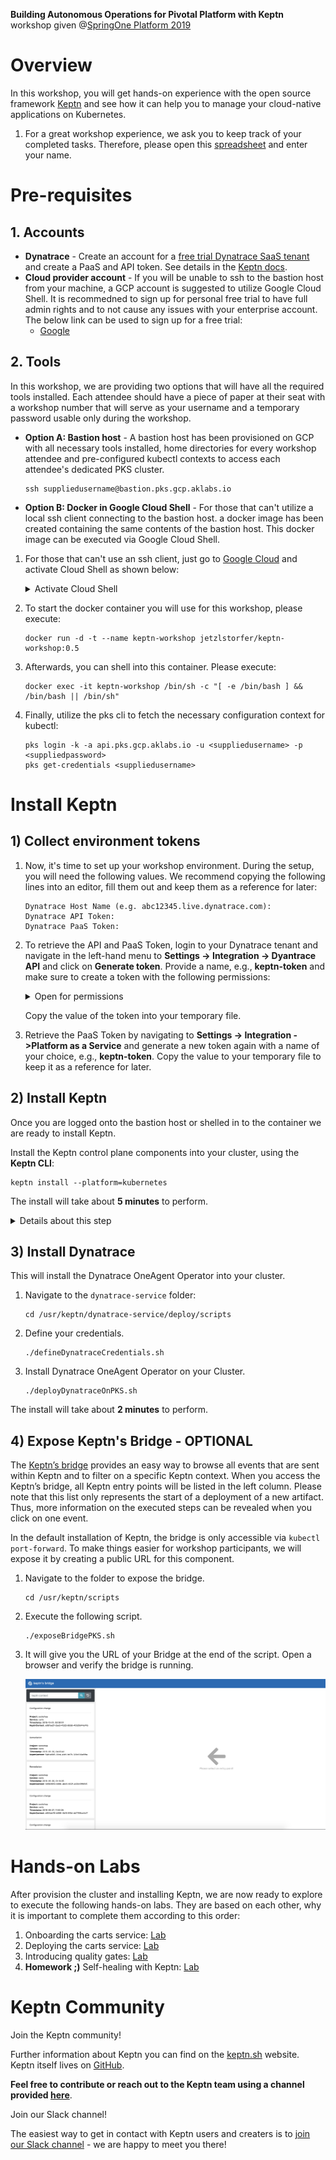 **Building Autonomous Operations for Pivotal Platform with Keptn** workshop given @[SpringOne Platform 2019](https://springoneplatform.io/)

# Overview
In this workshop, you will get hands-on experience with the open source framework [Keptn](https://keptn.sh) and see how it can help you to manage your cloud-native applications on Kubernetes.

1. For a great workshop experience, we ask you to keep track of your completed tasks. Therefore, please open this [spreadsheet](https://docs.google.com/spreadsheets/d/12uvI0MCJ12yAACO-jT1Yz81sOOClYZCl_HPv0f1bFmI/edit?usp=sharing) and enter your name.

# Pre-requisites

## 1. Accounts

* **Dynatrace** - Create an account for a [free trial Dynatrace SaaS tenant](https://www.dynatrace.com/trial) and create a PaaS and API token. See details in the [Keptn docs](https://keptn.sh/docs/0.4.0/monitoring/dynatrace/).
* **Cloud provider account** - If you will be unable to ssh to the bastion host from your machine, a GCP account is suggested to utilize Google Cloud Shell. It is recommedned to sign up for personal free trial to have full admin rights and to not cause any issues with your enterprise account. The below link can be used to sign up for a free trial:
   * [Google](https://cloud.google.com/free/)


## 2. Tools

In this workshop, we are providing two options that will have all the required tools installed. Each attendee should have a piece of paper at their seat with a workshop number that will serve as your username and a temporary password usable only during the workshop.

* **Option A: Bastion host** - A bastion host has been provisioned on GCP with all necessary tools installed, home directories for every workshop attendee and pre-configured kubectl contexts to access each attendee's dedicated PKS cluster. 

    ```console
    ssh suppliedusername@bastion.pks.gcp.aklabs.io
    ```

* **Option B: Docker in Google Cloud Shell** - For those that can't utilize a local ssh client connecting to the bastion host. a docker image has been created containing the same contents of the bastion host. This docker image can be executed via Google Cloud Shell.
1. For those that can't use an ssh client, just go to [Google Cloud](https://console.cloud.google.com) and activate Cloud Shell as shown below:
    <details><summary>Activate Cloud Shell</summary>
    <img src="images/cloud_shell.png" width="100%"/>
    </details>

1. To start the docker container you will use for this workshop, please execute:

    ```console
    docker run -d -t --name keptn-workshop jetzlstorfer/keptn-workshop:0.5
    ```

1. Afterwards, you can shell into this container. Please execute:

    ```console
    docker exec -it keptn-workshop /bin/sh -c "[ -e /bin/bash ] && /bin/bash || /bin/sh"
    ```

1. Finally, utilize the pks cli to fetch the necessary configuration context for kubectl:
    ```console
    pks login -k -a api.pks.gcp.aklabs.io -u <suppliedusername> -p <suppliedpassword>
    pks get-credentials <suppliedusername>
    ```  


# Install Keptn

## 1) Collect environment tokens

1. Now, it's time to set up your workshop environment. During the setup, you will need the following values. We recommend copying the following lines into an editor, fill them out and keep them as a reference for later:

    ```
    Dynatrace Host Name (e.g. abc12345.live.dynatrace.com):
    Dynatrace API Token:
    Dynatrace PaaS Token:
    ```

1. To retrieve the API and PaaS Token, login to your Dynatrace tenant and navigate in the left-hand menu to **Settings -> Integration -> Dyantrace API** and click on **Generate token**. Provide a name, e.g., **keptn-token** and make sure to create a token with the following permissions:
    <details><summary>Open for permissions</summary>
    
    - Access problem and event feed, metrics and topology
    - Access logs
    - Configure maintenance windows
    - Read configuration
    - Write configuration
    - Capture request data
    - Real user monitoring JavaScript tag management
    </details>

    Copy the value of the token into your temporary file.

1. Retrieve the PaaS Token by navigating to **Settings -> Integration ->Platform as a Service** and generate a new token again with a name of your choice, e.g., **keptn-token**. Copy the value to your temporary file to keep it as a reference for later.


## 2) Install Keptn

Once you are logged onto the bastion host or shelled in to the container we are ready to install Keptn.

Install the Keptn control plane components into your cluster, using the **Keptn CLI**:

```console
keptn install --platform=kubernetes
```

The install will take about **5 minutes** to perform.

<details><summary>Details about this step</summary>

The Keptn CLI will now install all Keptn core components into your cluster, as well authenticating the Keptn CLI at the end of the installation. 

Once the installation is finished you should find a couple of pods running in your keptn namespace.

```console
$ kubectl get pods -n keptn

NAME                                                              READY   STATUS    RESTARTS   AGE
api-f7689c9d8-dj7vj                                               1/1     Running   0          2m3s
bridge-fd68b4c67-rf5dw                                            1/1     Running   0          2m3s
configuration-service-6d69f8c547-lm46q                            1/1     Running   0          2m2s
eventbroker-go-b65b9bb68-cm8c4                                    1/1     Running   0          2m3s
gatekeeper-service-665447b98b-dtmtb                               1/1     Running   0          2m3s
gatekeeper-service-evaluation-done-distributor-55cbcb5844-zpkn4   1/1     Running   0          2m1s
helm-service-5f65468cf6-2rbgt                                     1/1     Running   0          2m3s
helm-service-configuration-change-distributor-cfd57c9d9-hrq9c     1/1     Running   0          2m2s
helm-service-service-create-distributor-7bbdd68969-jwtjt          1/1     Running   0          2m2s
jmeter-service-84479f4bfd-qmfqz                                   1/1     Running   0          2m3s
jmeter-service-deployment-distributor-864bf9f745-9v2hb            1/1     Running   0          2m2s
keptn-nats-cluster-1                                              1/1     Running   0          2m31s
nats-operator-7dcd546854-mftl9                                    1/1     Running   0          2m49s
pitometer-service-6fd6c4bd9b-8vccf                                1/1     Running   0          2m3s
pitometer-service-tests-finished-distributor-5697bbd859-r48g7     1/1     Running   0          2m2s
prometheus-service-8676b7588f-j8pzj                               1/1     Running   0          53s
prometheus-service-monitoring-configure-distributor-7788487749d   1/1     Running   0          38s
remediation-service-5b486d69c-ljmfq                               1/1     Running   0          2m2s
remediation-service-problem-distributor-6d88b7d65c-8jwsm          1/1     Running   0          2m1s
servicenow-service-7cd9b8784-mrx7d                                1/1     Running   0          54s
servicenow-service-problem-distributor-7fccc4986-w9qg8            1/1     Running   0          38s
shipyard-service-7f88695b49-ncqr8                                 1/1     Running   0          2m3s
shipyard-service-create-project-distributor-7bff8fc48f-44v9l      1/1     Running   0          2m1s
shipyard-service-delete-project-distributor-786645fb7b-nw7p8      1/1     Running   0          2m1s
wait-service-55d476cd97-pfbht                                     1/1     Running   0          2m3s
wait-service-deployment-distributor-fdcf99f67-g7jl9               1/1     Running   0          2m1s
```

</details>

## 3) Install Dynatrace

This will install the Dynatrace OneAgent Operator into your cluster.

1. Navigate to the `dynatrace-service` folder: 
    ```console
    cd /usr/keptn/dynatrace-service/deploy/scripts
    ```
1. Define your credentials.
    ```console
    ./defineDynatraceCredentials.sh
    ```
1. Install Dynatrace OneAgent Operator on your Cluster.
    ```console
    ./deployDynatraceOnPKS.sh
    ```

The install will take about **2 minutes** to perform.

## 4) Expose Keptn's Bridge - OPTIONAL

The [Keptn’s bridge](https://keptn.sh/docs/0.5.0/reference/keptnsbridge/) provides an easy way to browse all events that are sent within Keptn and to filter on a specific Keptn context. When you access the Keptn’s bridge, all Keptn entry points will be listed in the left column. Please note that this list only represents the start of a deployment of a new artifact. Thus, more information on the executed steps can be revealed when you click on one event.

In the default installation of Keptn, the bridge is only accessible via `kubectl port-forward`. To make things easier for workshop participants, we will expose it by creating a public URL for this component.

1. Navigate to the folder to expose the bridge.
    ```console
    cd /usr/keptn/scripts
    ```

1. Execute the following script.
    ```console
    ./exposeBridgePKS.sh
    ```

1. It will give you the URL of your Bridge at the end of the script. Open a browser and verify the bridge is running.

    <img src="images/bridge-empty.png" width="500"/>


# Hands-on Labs

After provision the cluster and installing Keptn, we are now ready to explore to execute the following hands-on labs. They are based on each other, why it is important to complete them according to this order:

1. Onboarding the carts service: [Lab](./01_Onboarding_carts_service)
1. Deploying the carts service: [Lab](./02_Deploying_the_carts_service)
1. Introducing quality gates: [Lab](./03_Introducing_quality_gates)
1. **Homework ;)** Self-healing with Keptn: [Lab](./04_Self_Healing)

# Keptn Community

Join the Keptn community!

Further information about Keptn you can find on the [keptn.sh](keptn.sh) website. Keptn itself lives on [GitHub](https://github.com/keptn/keptn).

**Feel free to contribute or reach out to the Keptn team using a channel provided [here](https://github.com/keptn/community)**.

Join our Slack channel!

The easiest way to get in contact with Keptn users and creaters is to [join our Slack channel](https://join.slack.com/t/keptn/shared_invite/enQtNTUxMTQ1MzgzMzUxLTcxMzE0OWU1YzU5YjY3NjFhYTJlZTNjOTZjY2EwYzQyYWRkZThhY2I3ZDMzN2MzOThkZjIzOTdhOGViMDNiMzI) - we are happy to meet you there!
